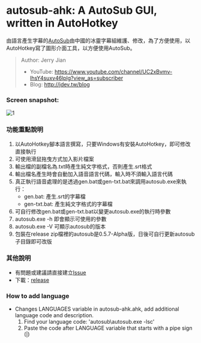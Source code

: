 # autosub-ahk: A AutoSub GUI, written in AutoHotkey

由語言產生字幕的[AutoSub](https://github.com/BingLingGroup/autosub)由中國的冰靈字幕組維護、修改，為了方便使用，以AutoHotkey寫了圖形介面工具，以方便使用AutoSub。

> Author: Jerry Jian
>  * YouTube: https://www.youtube.com/channel/UC2xBvmv-lhsY4suxv46lplg?view_as=subscriber
>  * Blog: http://jdev.tw/blog

### Screen snapshot:

![1](https://lh3.googleusercontent.com/pw/ACtC-3dyOIgAjfAR89WkaveDvvr9LnP00RgT_8I0DQCJv8RfqNTkwf79cJ-M1Wb4nTur6XVmfTCo_PfHuiUSA5JaEb6CUxSGjLOvLEYVke-hvbYTBCtZShfYK5-RhKRczc1h9IsciFwf-k2Wz_3SHvlGfeR0lw=w664-h639-no?authuser=0)

### 功能重點說明

1. 以AutoHotkey腳本語言撰寫，只要Windows有安裝AutoHotkey，即可修改直接執行
2. 可使用滑鼠拖曳方式加入影片檔案
3. 輸出檔的副檔名為.txt時產生純文字格式，否則產生.srt格式
4. 輸出檔名產生時會自動加入語音語言代碼，輸入時不須輸入語言代碼
5. 真正執行語音處理的是透過gen.bat或gen-txt.bat來調用autosub.exe來執行：
    * gen.bat: 產生.srt的字幕檔
    * gen-txt.bat: 產生純文字格式的字幕檔
6. 可自行修改gen.bat或gen-txt.bat以變更autosub.exe的執行時參數
7. autosub.exe -h 即會顯示可使用的參數
8. autosub.exe -V 可顯示autosub的版本
9. 包裝在release zip檔裡的autosub是0.5.7-Alpha版，日後可自行更新autosub子目錄即可改版

### 其他說明
* 有問題或建議請直接建立[Issue](https://github.com/emisjerry/autosub-ahk/issues)
* 下載：[release](https://github.com/emisjerry/autosub-ahk/releases)

### How to add language
* Changes LANGUAGES variable in autosub-ahk.ahk, add additional language code and description.
  1. Find your language code: 'autosub\\autosub.exe -lsc'
  2. Paste the code after LANGUAGE variable that starts with a pipe sign (|)
